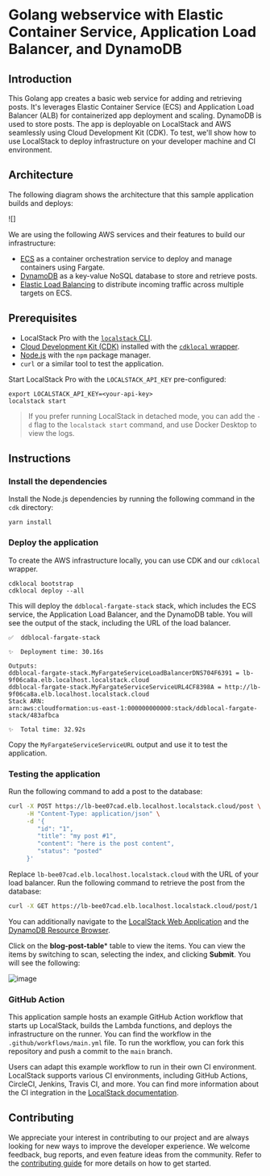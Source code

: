 # Golang webservice with Elastic Container Service, Application Load Balancer, and DynamoDB

## Introduction

This Golang app creates a basic web service for adding and retrieving posts. It's leverages Elastic Container Service (ECS) and Application Load Balancer (ALB) for containerized app deployment and scaling. DynamoDB is used to store posts. The app is deployable on LocalStack and AWS seamlessly using Cloud Development Kit (CDK). To test, we'll show how to use LocalStack to deploy infrastructure on your developer machine and CI environment.

## Architecture

The following diagram shows the architecture that this sample application builds and deploys:

![]

We are using the following AWS services and their features to build our infrastructure:

- [ECS](https://docs.localstack.cloud/user-guide/aws/elastic-container-service/) as a container orchestration service to deploy and manage containers using Fargate.
- [DynamoDB](https://docs.localstack.cloud/user-guide/aws/dynamodb/) as a key-value NoSQL database to store and retrieve posts.
- [Elastic Load Balancing](https://docs.localstack.cloud/user-guide/aws/elastic-load-balancing/) to distribute incoming traffic across multiple targets on ECS.

## Prerequisites

- LocalStack Pro with the [`localstack` CLI](https://docs.localstack.cloud/getting-started/installation/#localstack-cli).
- [Cloud Development Kit (CDK)](https://docs.aws.amazon.com/cdk/latest/guide/getting_started.html) installed with the [`cdklocal` wrapper](https://docs.localstack.cloud/user-guide/integrations/aws-cdk/).
- [Node.js](https://nodejs.org/en/) with the `npm` package manager.
- `curl` or a similar tool to test the application.

Start LocalStack Pro with the `LOCALSTACK_API_KEY` pre-configured:

```shell
export LOCALSTACK_API_KEY=<your-api-key>
localstack start
```

> If you prefer running LocalStack in detached mode, you can add the `-d` flag to the `localstack start` command, and use Docker Desktop to view the logs.

## Instructions

### Install the dependencies

Install the Node.js dependencies by running the following command in the `cdk` directory:

```shell
yarn install
```

### Deploy the application

To create the AWS infrastructure locally, you can use CDK and our `cdklocal` wrapper.

```shell
cdklocal bootstrap
cdklocal deploy --all
```

This will deploy the `ddblocal-fargate-stack` stack, which includes the ECS service, the Application Load Balancer, and the DynamoDB table. You will see the output of the stack, including the URL of the load balancer.

```shell
✅  ddblocal-fargate-stack

✨  Deployment time: 30.16s

Outputs:
ddblocal-fargate-stack.MyFargateServiceLoadBalancerDNS704F6391 = lb-9f06ca8a.elb.localhost.localstack.cloud
ddblocal-fargate-stack.MyFargateServiceServiceURL4CF8398A = http://lb-9f06ca8a.elb.localhost.localstack.cloud
Stack ARN:
arn:aws:cloudformation:us-east-1:000000000000:stack/ddblocal-fargate-stack/483afbca

✨  Total time: 32.92s
```

Copy the `MyFargateServiceServiceURL` output and use it to test the application.

### Testing the application

Run the following command to add a post to the database:

```bash
curl -X POST https://lb-bee07cad.elb.localhost.localstack.cloud/post \
     -H "Content-Type: application/json" \
     -d '{
        "id": "1",
        "title": "my post #1",
        "content": "here is the post content",
        "status": "posted"
     }'
```

Replace `lb-bee07cad.elb.localhost.localstack.cloud` with the URL of your load balancer. Run the following command to retrieve the post from the database:

```bash
curl -X GET https://lb-bee07cad.elb.localhost.localstack.cloud/post/1
```

You can additionally navigate to the [LocalStack Web Application](https://app.localstack.cloud) and the [DynamoDB Resource Browser](https://app.localstack.cloud/inst/default/resources/dynamodb).

Click on the **blog-post-table*** table to view the items. You can view the items by switching to scan, selecting the index, and clicking **Submit**. You will see the following:

![image](https://gist.github.com/assets/47351025/f0e2caab-fef1-4aee-8736-45d93879799f)

### GitHub Action

This application sample hosts an example GitHub Action workflow that starts up LocalStack, builds the Lambda functions, and deploys the infrastructure on the runner. You can find the workflow in the `.github/workflows/main.yml` file. To run the workflow, you can fork this repository and push a commit to the `main` branch.

Users can adapt this example workflow to run in their own CI environment. LocalStack supports various CI environments, including GitHub Actions, CircleCI, Jenkins, Travis CI, and more. You can find more information about the CI integration in the [LocalStack documentation](https://docs.localstack.cloud/user-guide/ci/).

## Contributing

We appreciate your interest in contributing to our project and are always looking for new ways to improve the developer experience. We welcome feedback, bug reports, and even feature ideas from the community. Refer to the [contributing guide](CONTRIBUTING.md) for more details on how to get started.
